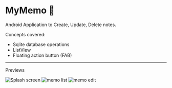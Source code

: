 # MyMemo  📝


Android Application to Create, Update, Delete notes.

Concepts covered:

- Sqlite database operations
- ListView
- Floating action button (FAB)

________________________________________________________________________________________________________________________________________

Previews


![Splash screen](https://i.imgur.com/PVF4mLP.png)  ![memo list](https://i.imgur.com/OKhOok7.png)  ![memo edit](https://i.imgur.com/huqRuqE.png)  
